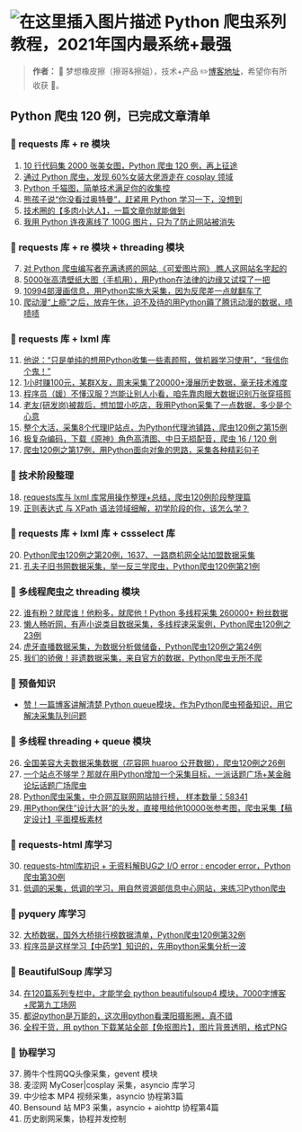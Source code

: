 # ![在这里插入图片描述](https://img-blog.csdnimg.cn/b4bb18153a4b43ba8c6123b795bdc2bb.png) Python 爬虫系列教程，2021年国内最系统+最强

> **作者：** 🍊 梦想橡皮擦（擦哥&擦姐），技术+产品  ✏️[博客地址](https://blog.csdn.net/hihell)，希望你有所收获 🏮。



## Python 爬虫 120 例，已完成文章清单

### 📙 requests 库 + re 模块
1. [10 行代码集 2000 张美女图，Python 爬虫 120 例，再上征途](https://dream.blog.csdn.net/article/details/117024328)
2. [通过 Python 爬虫，发现 60%女装大佬游走在 cosplay 领域](https://dream.blog.csdn.net/article/details/117221667)
3. [Python 千猫图，简单技术满足你的收集控](https://dream.blog.csdn.net/article/details/117458947)
4. [熊孩子说“你没看过奥特曼”，赶紧用 Python 学习一下，没想到](https://dream.blog.csdn.net/article/details/117458985)
5. [技术圈的【多肉小达人】，一篇文章你就能做到](https://blog.csdn.net/hihell/article/details/117661488)
6. [我用 Python 连夜离线了 100G 图片，只为了防止网站被消失](https://dream.blog.csdn.net/article/details/117918309)

### 📘 requests 库 + re 模块 + threading 模块

7. [对 Python 爬虫编写者充满诱惑的网站,《可爱图片网》,瞧人这网站名字起的](https://dream.blog.csdn.net/article/details/118035208)
8. [5000张高清壁纸大图（手机用），用Python在法律的边缘又试探了一把](https://dream.blog.csdn.net/article/details/118145504)
9. [10994部漫画信息，用Python实施大采集，因为反爬差一点就翻车了](https://blog.csdn.net/hihell/article/details/118222271)
10. [爬动漫“上瘾”之后，放弃午休，迫不及待的用Python薅了腾讯动漫的数据，啧啧啧](https://blog.csdn.net/hihell/article/details/118340372)

### 📗 requests 库 + lxml 库

11. [他说：“只是单纯的想用Python收集一些素颜照，做机器学习使用”，“我信你个鬼！”](https://blog.csdn.net/hihell/article/details/118385640)
12. [1小时赚100元，某群X友，周末采集了20000+漫展历史数据，毫无技术难度](https://blog.csdn.net/hihell/article/details/118485941)
13. [程序员（媛）不懂汉服？岂能让别人小看，咱先靠肉眼大数据识别万张穿搭照](https://dream.blog.csdn.net/article/details/118541741)
14. [老友(研发岗)被裁后，想加盟小吃店，我用Python采集了一点数据，多少是个心意](https://dream.blog.csdn.net/article/details/118706925)
15. [整个大活，采集8个代理IP站点，为Python代理池铺路，爬虫120例之第15例](https://dream.blog.csdn.net/article/details/119137580)
16. [极复杂编码，下载《原神》角色高清图、中日无损配音，爬虫 16 / 120 例](https://dream.blog.csdn.net/article/details/111028288)
17. [爬虫120例之第17例，用Python面向对象的思路，采集各种精彩句子](https://dream.blog.csdn.net/article/details/119632820)

### 📙 技术阶段整理

18. [requests库与 lxml 库常用操作整理+总结，爬虫120例阶段整理篇](https://dream.blog.csdn.net/article/details/119633672)
19. [正则表达式 与 XPath 语法领域细解，初学阶段的你，该怎么学？](https://dream.blog.csdn.net/article/details/119633700)

### 📕 requests 库 + lxml 库 + cssselect 库

20. [Python爬虫120例之第20例，1637、一路商机网全站加盟数据采集](https://dream.blog.csdn.net/article/details/119850647)
21. [孔夫子旧书网数据采集，举一反三学爬虫，Python爬虫120例第21例](https://dream.blog.csdn.net/article/details/119878744)

### 📙 多线程爬虫之 threading 模块

22. [谁有粉？就爬谁！他粉多，就爬他！Python 多线程采集 260000+ 粉丝数据](https://dream.blog.csdn.net/article/details/119931364)
23. [懒人畅听网，有声小说类目数据采集，多线程速采案例，Python爬虫120例之23例](https://dream.blog.csdn.net/article/details/119914203)
24. [虎牙直播数据采集，为数据分析做储备，Python爬虫120例之第24例](https://dream.blog.csdn.net/article/details/119914288)
25. [我们的骄傲！非遗数据采集，来自官方的数据，Python爬虫无所不爬](https://dream.blog.csdn.net/article/details/119914306)

### 📗 预备知识

- [赞！一篇博客讲解清楚 Python queue模块，作为Python爬虫预备知识，用它解决采集队列问题](https://dream.blog.csdn.net/article/details/119982537)

### 📕 多线程 threading + queue 模块

26. [全国美容大夫数据采集数据（花容网 huaroo 公开数据），爬虫120例之26例](https://dream.blog.csdn.net/article/details/119914401)
27. [一个站点不够学？那就在用Python增加一个采集目标，一派话题广场+某金融论坛话题广场爬虫](https://dream.blog.csdn.net/article/details/119914560)
28. [Python爬虫采集，中介网互联网网站排行榜， 样本数量：58341](https://dream.blog.csdn.net/article/details/119941727)
29. [用Python保住“设计大哥“的头发，直接甩给他10000张参考图，爬虫采集【稿定设计】平面模板素材](https://dream.blog.csdn.net/article/details/120010272)

### 📗 requests-html 库学习

30. [requests-html库初识 + 无资料解BUG之 I/O error : encoder error，Python爬虫第30例](https://dream.blog.csdn.net/article/details/120010913)
31. [低调的采集，低调的学习，用自然资源部信息中心网站，来练习Python爬虫](https://dream.blog.csdn.net/article/details/120011196)

### 📙 pyquery 库学习

32. [大桥数据，国外大桥排行榜数据清单，Python爬虫120例第32例](https://dream.blog.csdn.net/article/details/120011213)
33. [程序员是这样学习【中药学】知识的，先用python采集分析一波](https://dream.blog.csdn.net/article/details/120011624)

### 📕 BeautifulSoup 库学习

34. [在120篇系列专栏中，才能学会 python beautifulsoup4 模块，7000字博客+爬第九工场网](https://dream.blog.csdn.net/article/details/120384794)
35. [都说python是万能的，这次用python看溧阳摄影圈，真不错](https://dream.blog.csdn.net/article/details/120407050)
36. [全程干货，用 python 下载某站全部【免抠图片】，图片背景透明，格式PNG](https://dream.blog.csdn.net/article/details/120414397)

### 📙 协程学习

37. 腾牛个性网QQ头像采集，gevent 模块
38. 麦涩网 MyCoser|cosplay 采集，asyncio 库学习
39. 中少绘本 MP4 视频采集，asyncio 协程第3篇
40. Bensound 站 MP3 采集，asyncio + aiohttp 协程第4篇
41. 历史剧网采集，协程并发控制






